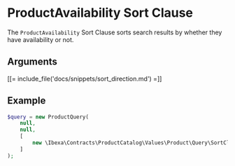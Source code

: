 # ProductAvailability Sort Clause

The `ProductAvailability` Sort Clause sorts search results by whether they have availability or not.

## Arguments

[[= include_file('docs/snippets/sort_direction.md') =]]

## Example

``` php
$query = new ProductQuery(
    null,
    null,
    [
        new \Ibexa\Contracts\ProductCatalog\Values\Product\Query\SortClause\ProductAvailability()
    ]
);
```
